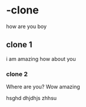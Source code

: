 # -clone
how are you boy
## clone 1
i am amazing how about you
### clone 2
Where are you?
Wow amazing

hsghd dhjdhjs zhhsu
